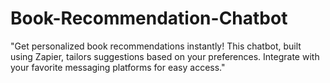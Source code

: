 # Book-Recommendation-Chatbot
"Get personalized book recommendations instantly! This chatbot, built using Zapier, tailors suggestions based on your preferences. Integrate with your favorite messaging platforms for easy access."
